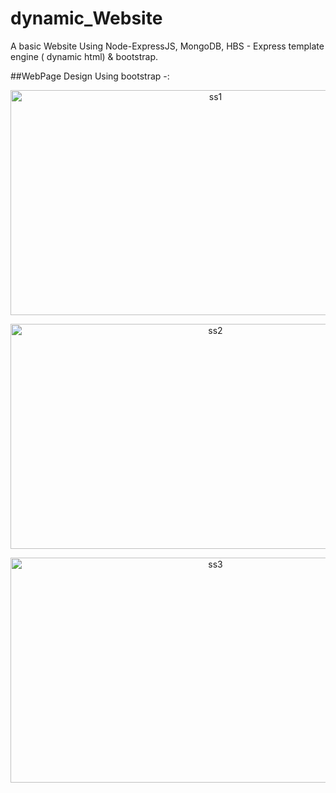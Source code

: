 # dynamic_Website
A basic Website Using Node-ExpressJS, MongoDB, HBS - Express template engine ( dynamic html) &amp; bootstrap.

##WebPage Design Using bootstrap -:

<p align="center">
  <img width="640" height="360" alt="ss1" src="https://user-images.githubusercontent.com/114610458/231063640-3b7a08f4-1e9d-41cc-81f5-4df4ef198a06.png">
</p>

<p align="center">
  <img width="640" height="360" alt="ss2" src="https://user-images.githubusercontent.com/114610458/231063638-1437326d-be75-4b51-83b0-a09f04c5443d.png">
</p>

<p align="center">
  <img width="640" height="360" alt="ss3" src="https://user-images.githubusercontent.com/114610458/231063630-93c8906a-5094-4837-92b9-71dee0b80186.png">
</p>
